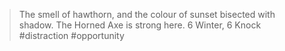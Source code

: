 > The smell of hawthorn, and the colour of sunset bisected with shadow. The Horned Axe is strong here.
6 Winter, 6 Knock
#distraction #opportunity 